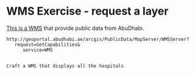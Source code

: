 # WMS Exercise - request a layer

[This is a
WMS](http://geoportal.abudhabi.ae/arcgis/PublicData/MapServer/WMSServer?request=GetCapabilities&service=WMS)
that provide public data from AbuDhabi.

``` properties
http://geoportal.abudhabi.ae/arcgis/PublicData/MapServer/WMSServer?
   request=GetCapabilities&
      service=WMS


Craft a WMS that displays all the hospitals        
```
